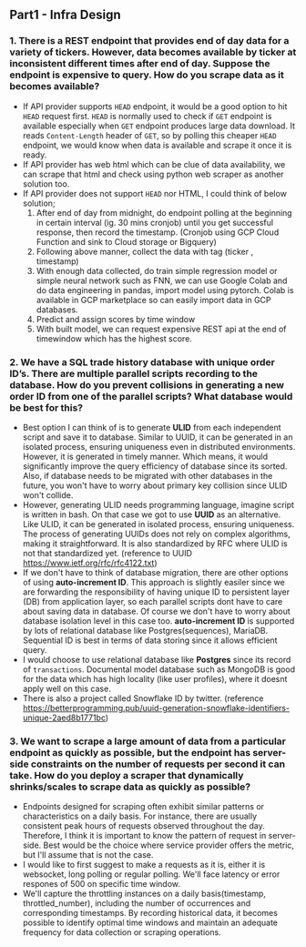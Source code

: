 ## Part1 - Infra Design

### 1. There is a REST endpoint that provides end of day data for a variety of tickers. However, data becomes available by ticker at inconsistent different times after end of day. Suppose the endpoint is expensive to query. How do you scrape data as it becomes available?

- If API provider supports `HEAD` endpoint, it would be a good option to hit `HEAD` request first. `HEAD` is normally used to check if `GET` endpoint is available especially when `GET` endpoint produces large data download. It reads `Content-Length` header of `GET`, so by polling this cheaper `HEAD` endpoint, we would know when data is available and scrape it once it is ready. 
- If API provider has web html which can be clue of data availability, we can scrape that html and check using python web scraper as another solution too.  
- If API provider does not support `HEAD` nor HTML, I could think of below solution; 
  1. After end of day from midnight, do endpoint polling at the beginning in certain interval (ig. 30 mins cronjob) until you get successful response, then record the timestamp. (Cronjob using GCP Cloud Function and sink to Cloud storage or Bigquery)
  2. Following above manner, collect the data with tag (ticker , timestamp)
  3. With enough data collected, do train simple regression model or simple neural network such as FNN, we can use Google Colab and do data engineering in pandas, import model using pytorch. Colab is available in GCP marketplace so can easily import data in GCP databases.
  4. Predict and assign scores by time window
  5. With built model, we can request expensive REST api at the end of timewindow which has the highest score. 
 
### 2. We have a SQL trade history database with unique order ID’s. There are multiple parallel scripts recording to the database. How do you prevent collisions in generating a new order ID from one of the parallel scripts? What database would be best for this?

- Best option I can think of is to generate **ULID** from each independent script and save it to database. Similar to UUID, it can be generated in an isolated process, ensuring uniqueness even in distributed environments. However, it is generated in timely manner. Which means, it would significantly improve the query efficiency of database since its sorted. Also, if database needs to be migrated with other databases in the future, you won't have to worry about primary key collision since ULID won't collide. 
- However, generating ULID needs programming language, imagine script is written in bash. On that case we got to use **UUID** as an alternative. Like ULID, it can be generated in isolated process, ensuring uniqueness. The process of generating UUIDs does not rely on complex algorithms, making it straightforward. It is also standardized by RFC where ULID is not that standardized yet. (reference to UUID https://www.ietf.org/rfc/rfc4122.txt)
- If we don't have to think of database migration, there are other options of using **auto-increment ID**. This approach is slightly easiler since we are forwarding the responsibility of having unique ID to persistent layer (DB) from application layer, so each parallel scripts dont have to care about saving data in database. Of course we don't have to worry about database isolation level in this case too. **auto-increment ID** is supported by lots of relational database like Postgres(sequences), MariaDB. Sequential ID is best in terms of data storing since it allows efficient query. 
- I would choose to use relational database like **Postgres** since its record of `transactions`. Documental model database such as MongoDB is good for the data which has high locality (like user profiles), where it doesnt apply well on this case.
- There is also a project called Snowflake ID by twitter. (reference https://betterprogramming.pub/uuid-generation-snowflake-identifiers-unique-2aed8b1771bc)



### 3. We want to scrape a large amount of data from a particular endpoint as quickly as possible, but the endpoint has server-side constraints on the number of requests per second it can take. How do you deploy a scraper that dynamically shrinks/scales to scrape data as quickly as possible?

- Endpoints designed for scraping often exhibit similar patterns or characteristics on a daily basis. For instance, there are usually consistent peak hours of requests observed throughout the day. Therefore, I think it is important to know the pattern of request in server-side. Best would be the choice where service provider offers the metric, but I'll assume that is not the case.
- I would like to first suggest to make a requests as it is, either it is websocket, long polling or regular polling. We'll face latency or error respones of 500 on specific time window.  
- We'll capture the throttling instances on a daily basis(timestamp, throttled_number), including the number of occurrences and corresponding timestamps. By recording historical data, it becomes possible to identify optimal time windows and maintain an adequate frequency for data collection or scraping operations. 
